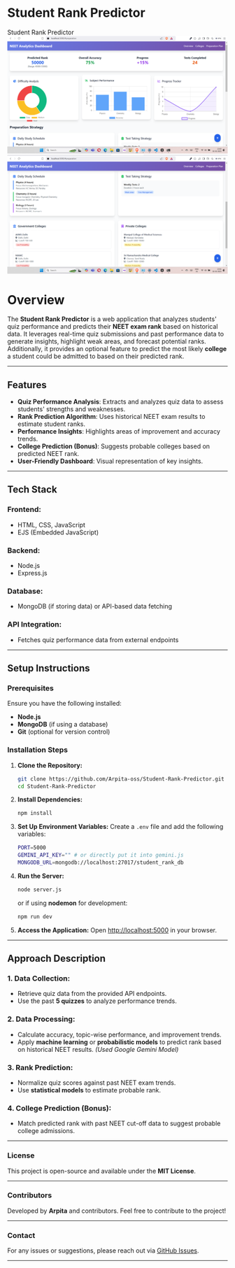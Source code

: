 # Student Rank Predictor
Student Rank Predictor
![image alt](https://github.com/Arpita-oss/Student_Rank_Tracker/blob/8838db77f5c1611dc2e962c478d8d158cbfd402d/Screenshot%202025-02-02%20230059.png)
![image alt](https://github.com/Arpita-oss/Student_Rank_Tracker/blob/c675af1cfa3626f7b7bbd343c3016d7249d568dc/Screenshot%202025-02-02%20230108.png)



# Overview
The **Student Rank Predictor** is a web application that analyzes students' quiz performance and predicts their **NEET exam rank** based on historical data. It leverages real-time quiz submissions and past performance data to generate insights, highlight weak areas, and forecast potential ranks. Additionally, it provides an optional feature to predict the most likely **college** a student could be admitted to based on their predicted rank.

---

## Features

- **Quiz Performance Analysis**: Extracts and analyzes quiz data to assess students' strengths and weaknesses.
- **Rank Prediction Algorithm**: Uses historical NEET exam results to estimate student ranks.
- **Performance Insights**: Highlights areas of improvement and accuracy trends.
- **College Prediction (Bonus)**: Suggests probable colleges based on predicted NEET rank.
- **User-Friendly Dashboard**: Visual representation of key insights.

---

## Tech Stack

### Frontend:
- HTML, CSS, JavaScript
- EJS (Embedded JavaScript)

### Backend:
- Node.js
- Express.js

### Database:
- MongoDB (if storing data) or API-based data fetching

### API Integration:
- Fetches quiz performance data from external endpoints

---

## Setup Instructions

### Prerequisites

Ensure you have the following installed:

- **Node.js**
- **MongoDB** (if using a database)
- **Git** (optional for version control)

### Installation Steps

1. **Clone the Repository:**
   ```sh
   git clone https://github.com/Arpita-oss/Student-Rank-Predictor.git
   cd Student-Rank-Predictor
   ```

2. **Install Dependencies:**
   ```sh
   npm install
   ```

3. **Set Up Environment Variables:**
   Create a `.env` file and add the following variables:
   ```sh
   PORT=5000
   GEMINI_API_KEY="" # or directly put it into gemini.js
   MONGODB_URL=mongodb://localhost:27017/student_rank_db
   ```

4. **Run the Server:**
   ```sh
   node server.js
   ```
   or if using **nodemon** for development:
   ```sh
   npm run dev
   ```

5. **Access the Application:**
   Open [http://localhost:5000](http://localhost:5000) in your browser.

---

## Approach Description

### 1. Data Collection:
- Retrieve quiz data from the provided API endpoints.
- Use the past **5 quizzes** to analyze performance trends.

### 2. Data Processing:
- Calculate accuracy, topic-wise performance, and improvement trends.
- Apply **machine learning** or **probabilistic models** to predict rank based on historical NEET results. *(Used Google Gemini Model)*

### 3. Rank Prediction:
- Normalize quiz scores against past NEET exam trends.
- Use **statistical models** to estimate probable rank.

### 4. College Prediction (Bonus):
- Match predicted rank with past NEET cut-off data to suggest probable college admissions.

---

### License

This project is open-source and available under the **MIT License**.

---

### Contributors

Developed by **Arpita** and contributors. Feel free to contribute to the project!

---

### Contact

For any issues or suggestions, please reach out via [GitHub Issues](https://github.com/Arpita-oss/Student-Rank-Predictor/issues).

---


